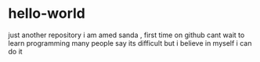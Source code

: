 # hello-world
just another repository
i am amed sanda , first time on github 
cant wait to learn programming many people say its difficult but i believe in myself 
i can do it 
